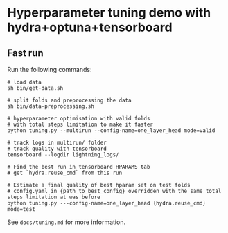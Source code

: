 # Hyperparameter tuning demo with hydra+optuna+tensorboard

## Fast run

Run the following commands:
```shell
# load data
sh bin/get-data.sh

# split folds and preprocessing the data
sh bin/data-preprocessing.sh

# hyperparameter optimisation with valid folds
# with total steps limitation to make it faster
python tuning.py --multirun --config-name=one_layer_head mode=valid

# track logs in multirun/ folder
# track quality with tensorboard
tensorboard --logdir lightning_logs/ 

# Find the best run in tensorboard HPARAMS tab
# get `hydra.reuse_cmd` from this run

# Estimate a final quality of best hparam set on test folds
# config.yaml in {path_to_best_config} overridden with the same total steps limitation at was before
python tuning.py ---config-name=one_layer_head {hydra.reuse_cmd} mode=test

```


See `docs/tuning.md` for more information.
